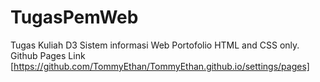 # TugasPemWeb
Tugas Kuliah D3 Sistem informasi Web Portofolio HTML and CSS only.
Github Pages Link [https://github.com/TommyEthan/TommyEthan.github.io/settings/pages]
